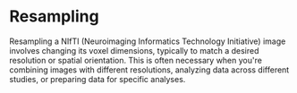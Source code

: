 # Resampling
Resampling a NIfTI (Neuroimaging Informatics Technology Initiative) image involves changing its voxel dimensions, typically to match a desired resolution or spatial orientation. This is often necessary when you're combining images with different resolutions, analyzing data across different studies, or preparing data for specific analyses.
